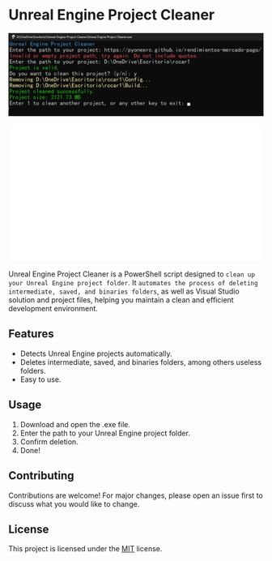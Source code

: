 # Unreal Engine Project Cleaner

![alt text](upc.png)

![puppet.gif](demo.gif)

Unreal Engine Project Cleaner is a PowerShell script designed to `clean up your Unreal Engine project folder`. It `automates the process of deleting intermediate, saved, and binaries folders`, as well as Visual Studio solution and project files, helping you maintain a clean and efficient development environment.
## Features

- Detects Unreal Engine projects automatically.
- Deletes intermediate, saved, and binaries folders, among others useless folders.
- Easy to use.

## Usage

1. Download and open the .exe file.
2. Enter the path to your Unreal Engine project folder.
3. Confirm deletion.
4. Done!

## Contributing

Contributions are welcome! For major changes, please open an issue first to discuss what you would like to change.

## License

This project is licensed under the [MIT](https://choosealicense.com/licenses/mit/) license.